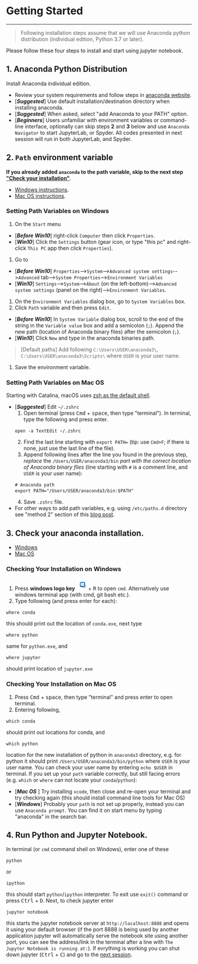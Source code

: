 # Getting Started
---
> Following installation steps assume that we will use Anaconda python distribution (individual edition,
Python 3.7 or later).

Please follow these four steps to install and start using jupyter notebook.

## 1. Anaconda Python Distribution
Install Anaconda individual edition.
- Review your system requirements and follow steps in [anaconda website](https://docs.anaconda.com/anaconda/install/#).
- \[***Suggested***\] Use default installation/destination directory when installing anaconda.
- \[***Suggested***\] When asked, select "add Anaconda to your PATH" option.
- \[***Beginners***\] Users unfamiliar with environment variables or command-line interface, optionally
                      can skip steps **2** and **3** below and use `Anaconda Navigator` to start JupyterLab, or Spyder.
                      All codes presented in next session will run in both JupyterLab, and Spyder.

## 2. `Path` environment variable
**If you already added `anaconda` to the path variable, skip to the next step ["Check your installation"](#3-check-your-anaconda-installation)**.
- [Windows instructions](#setting-path-variables-on-windows).
- [Mac OS instructions](#setting-path-variables-on-mac-os).

### Setting Path Variables on Windows
1. On the `Start` menu
  - \[***Before Win10***\] right-click `Computer` then click `Properties`.
  - \[***Win10***\] Click the `Settings` button (gear icon, or type "this pc" and right-click `This PC` app then click `Properties`).
1. Go to
  - \[***Before Win10***\] `Properties`-->`System`-->`Advanced system settings`-->`Advanced` tab-->`System Properties`-->`Environment Variables`
  - \[***Win10***\] `Settings`-->`System`-->`About` (on the left-bottom)-->`Advanced system settings` (panel on the right)-->`Environment Variables`.
1. On the `Environment Variables` dialog box, go to `System Variables` box.
1. Click `Path` variable and then press `Edit`.
  - \[***Before Win10***\] In `System Variable` dialog box, scroll to the end of the string in the `Variable value` box and add a semicolon (`;`). Append the new path (location of Anaconda binary files) after the semicolon (`;`).
  - \[***Win10***\] Click `New` and type in the anaconda binaries path.
  > \[Default paths\] Add following `C:\Users\USER\anaconda3\`, `C:\Users\USER\anaconda3\Scripts\` where `USER` is your user name.

1. Save the environment variable.

### Setting Path Variables on Mac OS
Starting with Catalina, macOS uses [zsh as the default shell](https://support.apple.com/en-us/HT208050).

- \[***Suggested***\] Edit `~/.zshrc`
    1. Open terminal (press <kbd>Cmd</kbd> + <kbd>space</kbd>, then type "terminal"). In terminal, type the following and press enter.
    ```
    open -a TextEdit ~/.zshrc
    ```
    2. Find the last line starting with `export PATH=` (tip: use `Cmd+F`; if there is none, just use the last line of the file).
    3. Append following lines after the line you found in the previous step, *replace* the `/Users/USER/anaconda3/bin` *part with the correct location of Anaconda binary files* (line starting with `#` is a comment line, and `USER` is your user name):
    ```
    # Anaconda path
    export PATH="/Users/USER/anaconda3/bin:$PATH"
    ```
    4. Save `.zshrc` file.
- For other ways to add path variables, e.g. using `/etc/paths.d` directory see "method 2" section of this [blog post](https://www.cyberciti.biz/faq/appleosx-bash-unix-change-set-path-environment-variable/).

## 3. Check your anaconda installation.
- [Windows](#checking-your-installation-on-windows)
- [Mac OS](#checking-your-installation-on-mac-os)
### Checking Your Installation on Windows

  1. Press **windows logo key** <kbd>![Windows Key][winlogo]</kbd>+ <kbd>R</kbd> to open `cmd`. Alternatively use windows terminal app (with cmd, git bash etc.).
  1. Type following (and press enter for each):
  ```
  where conda
  ```
  this should print out the location of `conda.exe`, next type
  ```
  where python
  ```
  same for `python.exe`, and
  ```
  where jupyter
  ```
  should print location of `jupyter.exe`

### Checking Your Installation on Mac OS
  1. Press <kbd>Cmd</kbd> + <kbd>space</kbd>, then type "terminal" and press enter to open  terminal.
  1. Entering following,
  ```
  which conda
  ```

  should print out locations for conda, and

  ```
  which python
  ```
  location for the new installation of python in `anaconda3` directory, e.g. for python it should print `/Users/USER/anaconda3/bin/python` where `USER` is your user name. You can check your user name by entering `echo $USER` in terminal. If you set up your `path` variable correctly, but still facing errors (e.g. `which` or `where` can not locate your `conda`/`python`):
- \[***Mac OS*** \] Try installing `xcode`, then close and re-open your terminal and try checking again (this should install command line tools for Mac OS)
- \[***Windows***\] Probably your `path` is not set up properly, instead you can use `Anaconda prompt`. You can find it on start menu by typing "anaconda" in the search bar.

## 4. Run Python and Jupyter Notebook.
In terminal (or `cmd` command shell on Windows), enter one of these
```
python
```
or
```
ipython
```
this should start `python`/`ipython` interpreter. To exit use `exit()` command or press <kbd>Ctrl</kbd> + <kbd>D</kbd>. Next, to check jupyter enter
```
jupyter notebook
```
this starts the jupyter notebook server at `http://localhost:8888` and opens it using your default browser (if the port 8888 is being used by another application jupyter will automatically serve the notebook site using another port, you can see the address/link in the terminal after a line with `The Jupyter Notebook is running at:`). If evrything is working you can shut down jupyter (<kbd>Ctrl</kbd> + <kbd>C</kbd>) and go to the [next session](./1_python.md).

[winlogo]: ./images/winlogo.png
